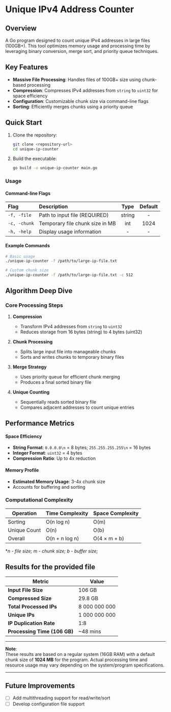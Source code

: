 # Unique IPv4 Address Counter

## Overview

A  Go program designed to count unique IPv4 addresses in large files (100GB+). This tool optimizes memory usage and processing time by leveraging binary conversion, merge sort, and priority queue techniques.

## Key Features

- **Massive File Processing**: Handles files of 100GB+ size using chunk-based processing
- **Compression**: Compresses IPv4 addresses from `string` to `uint32` for space efficiency
- **Configuration**: Customizable chunk size via command-line flags
- **Sorting**: Efficiently merges chunks using a priority queue

## Quick Start

1. Clone the repository:
   ```bash
   git clone <repository-url>
   cd unique-ip-counter
   ```

2. Build the executable:
   ```bash
   go build -o unique-ip-counter main.go
   ```

### Usage

#### Command-line Flags

| Flag              | Description                     | Type   | Default |
|:------------------|:--------------------------------|:------:|:-------:|
| `-f, -file`      | Path to input file (REQUIRED)   | string |    -    |
| `-c, -chunk`     | Temporary file chunk size in MB |  int   |  1024   |
| `-h, -help`      | Display usage information       |   -    |    -    |

#### Example Commands

```bash
# Basic usage
./unique-ip-counter -f /path/to/large-ip-file.txt

# Custom chunk size
./unique-ip-counter -f /path/to/large-ip-file.txt -c 512
```

## Algorithm Deep Dive

### Core Processing Steps

1. **Compression**
   - Transform IPv4 addresses from `string` to `uint32`
   - Reduces storage from 16 bytes (string) to 4 bytes (uint32)

2. **Chunk Processing**
   - Splits large input file into manageable chunks
   - Sorts and writes chunks to temporary binary files

3. **Merge Strategy**
   - Uses priority queue for efficient chunk merging
   - Produces a final sorted binary file

4. **Unique Counting**
   - Sequentially reads sorted binary file
   - Compares adjacent addresses to count unique entries

## Performance Metrics

#### Space Efficiency
- **String Format**: `0.0.0.0\n` = 8 bytes; `255.255.255.255\n` = 16 bytes
- **Integer Format**: `uint32` = 4 bytes
- **Compression Ratio**: Up to 4x reduction

#### Memory Profile
- **Estimated Memory Usage**: 3-4x chunk size
- Accounts for buffering and sorting

### Computational Complexity

| Operation | Time Complexity | Space Complexity |
|-----------|-----------------|------------------|
| Sorting | O(n log n) | O(m) |
| Unique Count | O(n) | O(b) |
| Overall | O(n + n log n) | O(4 × m + b) |
\**n - file size; m - chunk size; b - buffer size;*
## Results for the provided file

| Metric | Value |
|--------|-------|
| **Input File Size** | 106 GB |
| **Compressed Size** | 29.8 GB |
| **Total Processed IPs** | 8 000 000 000 |
| **Unique IPs** | 1 000 000 000 |
| **IP Duplication Rate** | 1:8 |
| **Processing Time (106 GB)** | ~48 mins |

---

**Note**:  
These results are based on a regular system (16GB RAM) with a default chunk size of **1024 MB** for the program. Actual processing time and resource usage may vary depending on the system/program specifications.

---

## Future Improvements

- [ ] Add multithreading support for read/write/sort
- [ ] Develop configuration file support
